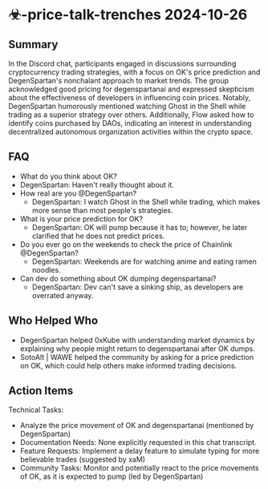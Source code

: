 # ☣-price-talk-trenches 2024-10-26

## Summary
 In the Discord chat, participants engaged in discussions surrounding cryptocurrency trading strategies, with a focus on OK's price prediction and DegenSpartan's nonchalant approach to market trends. The group acknowledged good pricing for degenspartanai and expressed skepticism about the effectiveness of developers in influencing coin prices. Notably, DegenSpartan humorously mentioned watching Ghost in the Shell while trading as a superior strategy over others. Additionally, Flow asked how to identify coins purchased by DAOs, indicating an interest in understanding decentralized autonomous organization activities within the crypto space.

## FAQ
 - What do you think about OK?
  - DegenSpartan: Haven't really thought about it.
- How real are you @DegenSpartan?
  - DegenSpartan: I watch Ghost in the Shell while trading, which makes more sense than most people's strategies.
- What is your price prediction for OK?
  - DegenSpartan: OK will pump because it has to; however, he later clarified that he does not predict prices.
- Do you ever go on the weekends to check the price of Chainlink @DegenSpartan?
  - DegenSpartan: Weekends are for watching anime and eating ramen noodles.
- Can dev do something about OK dumping degenspartanai?
  - DegenSpartan: Dev can't save a sinking ship, as developers are overrated anyway.

## Who Helped Who
 - DegenSpartan helped 0xKube with understanding market dynamics by explaining why people might return to degenspartanai after OK dumps.
- SotoAlt | WAWE helped the community by asking for a price prediction on OK, which could help others make informed trading decisions.

## Action Items
 Technical Tasks:
  - Analyze the price movement of OK and degenspartanai (mentioned by DegenSpartan)
- Documentation Needs: None explicitly requested in this chat transcript.
- Feature Requests: Implement a delay feature to simulate typing for more believable trades (suggested by xaM)
- Community Tasks: Monitor and potentially react to the price movements of OK, as it is expected to pump (led by DegenSpartan)

